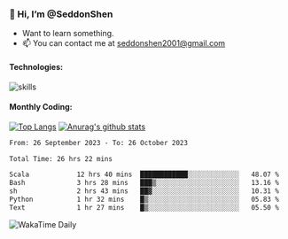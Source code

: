 ### 👋 Hi, I’m @SeddonShen
- Want to learn something.
- 📫 You can contact me at seddonshen2001@gmail.com

#### Technologies:

![skills](https://skillicons.dev/icons?i=scala,js,html,css,bootstrap,jquery,c,cpp,cloudflare,django,docker,flask,git,github,githubactions,linux,latex,mysql,nodejs,ps,php,pr,py,raspberrypi,redis,unreal,v,vscode,vue,bash)

#### Monthly Coding:
[![Top Langs](https://github-readme-stats.vercel.app/api/top-langs?username=seddonshen&show_icons=true&locale=en&layout=compact&hide=html&langs_count=8)](https://github.com/SeddonShen/)
[![Anurag's github stats](https://github-readme-stats.vercel.app/api?username=SeddonShen&count_private=true&show_icons=true)](https://github.com/anuraghazra/github-readme-stats)
<!--START_SECTION:waka-->

```txt
From: 26 September 2023 - To: 26 October 2023

Total Time: 26 hrs 22 mins

Scala            12 hrs 40 mins  ████████████░░░░░░░░░░░░░   48.07 %
Bash             3 hrs 28 mins   ███▒░░░░░░░░░░░░░░░░░░░░░   13.16 %
sh               2 hrs 43 mins   ██▓░░░░░░░░░░░░░░░░░░░░░░   10.31 %
Python           1 hr 32 mins    █▒░░░░░░░░░░░░░░░░░░░░░░░   05.83 %
Text             1 hr 27 mins    █▒░░░░░░░░░░░░░░░░░░░░░░░   05.50 %
```

<!--END_SECTION:waka-->

![WakaTime Daily](https://wakatime.com/share/@seddon2001/61a7e342-5f12-4fea-bf92-1fac161e97d6.svg)
<!---
SeddonShen/SeddonShen is a ✨ special ✨ repository because its `README.md` (this file) appears on your GitHub profile.
You can click the Preview link to take a look at your changes.
--->
